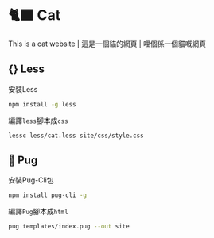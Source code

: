 # 🐈‍⬛ Cat

This is a cat website | 這是一個貓的網頁 | 哩個係一個貓嘅網頁

## {} Less

安裝Less

```bash
npm install -g less
```

編譯`less`腳本成`css`

```bash
lessc less/cat.less site/css/style.css
```

## 🐶 Pug

安裝Pug-Cli包

```bash
npm install pug-cli -g
```

編譯`Pug`腳本成`html`

```bash
pug templates/index.pug --out site
```
